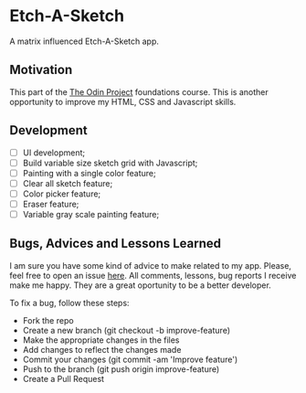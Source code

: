# Etch-A-Sketch

A matrix influenced Etch-A-Sketch app.

## Motivation

This part of the [The Odin Project](https://www.theodinproject.com/) foundations course. This is another opportunity to improve my HTML, CSS and Javascript skills.

## Development

- [ ] UI development;
- [ ] Build variable size sketch grid with Javascript;
- [ ] Painting with a single color feature;
- [ ] Clear all sketch feature;
- [ ] Color picker feature;
- [ ] Eraser feature;
- [ ] Variable gray scale painting feature;

## Bugs, Advices and Lessons Learned

I am sure you have some kind of advice to make related to my app. Please, feel free to open an issue [here](https://github.com/jofortunato/etch-a-sketch/issues/new).
All comments, lessons, bug reports I receive make me happy. They are a great oportunity to be a better developer.

To fix a bug, follow these steps:

- Fork the repo
- Create a new branch (git checkout -b improve-feature)
- Make the appropriate changes in the files
- Add changes to reflect the changes made
- Commit your changes (git commit -am 'Improve feature')
- Push to the branch (git push origin improve-feature)
- Create a Pull Request
